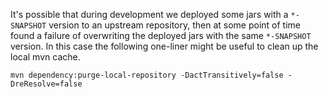 It's possible that during development we deployed some jars with a `*-SNAPSHOT` version to an upstream repository, then at some point of time found a failure of overwriting the deployed jars with the same `*-SNAPSHOT` version. In this case the following one-liner might be useful to clean up the local mvn cache.
```
mvn dependency:purge-local-repository -DactTransitively=false -DreResolve=false
```
